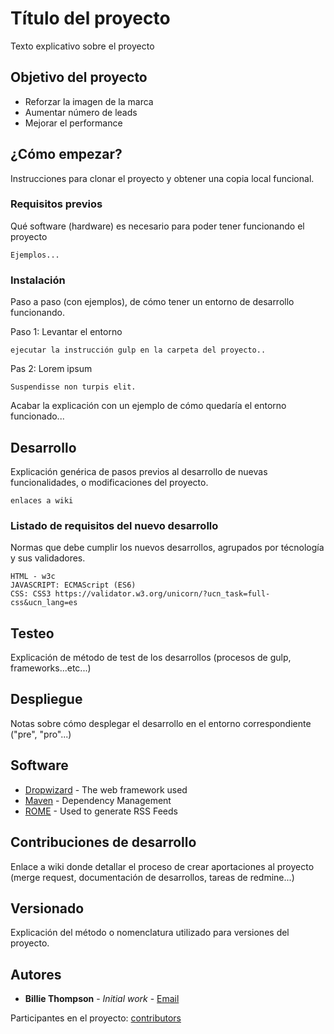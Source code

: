 # Título del proyecto

Texto explicativo sobre el proyecto

## Objetivo del proyecto

* Reforzar la imagen de la marca
* Aumentar número de leads
* Mejorar el performance

## ¿Cómo empezar?

Instrucciones para clonar el proyecto y obtener una copia local funcional.

### Requisitos previos

Qué software (hardware) es necesario para poder tener funcionando el proyecto

```
Ejemplos...
```

### Instalación

Paso a paso (con ejemplos), de cómo tener un entorno de desarrollo funcionando.

Paso 1: Levantar el entorno

```
ejecutar la instrucción gulp en la carpeta del proyecto..
```

Pas 2: Lorem ipsum

```
Suspendisse non turpis elit.
```

Acabar la explicación con un ejemplo de cómo quedaría el entorno funcionado...

## Desarrollo

Explicación genérica de pasos previos al desarrollo de nuevas funcionalidades, o modificaciones del proyecto.

```
enlaces a wiki
```

### Listado de requisitos del nuevo desarrollo 

Normas que debe cumplir los nuevos desarrollos, agrupados por técnología y sus validadores.

```
HTML - w3c
JAVASCRIPT: ECMAScript (ES6)
CSS: CSS3 https://validator.w3.org/unicorn/?ucn_task=full-css&ucn_lang=es
```

## Testeo

Explicación de método de test de los desarrollos (procesos de gulp, frameworks...etc...)


## Despliegue

Notas sobre cómo desplegar el desarrollo en el entorno correspondiente ("pre", "pro"...)

## Software

* [Dropwizard](http://www.dropwizard.io/1.0.2/docs/) - The web framework used
* [Maven](https://maven.apache.org/) - Dependency Management
* [ROME](https://rometools.github.io/rome/) - Used to generate RSS Feeds

## Contribuciones de desarrollo

Enlace a wiki donde detallar el proceso de crear aportaciones al proyecto (merge request, documentación de desarrollos, tareas de redmine...)

## Versionado  

Explicación del método o nomenclatura utilizado para versiones del proyecto.

## Autores

* **Billie Thompson** - *Initial work* - [Email](nombre.apellidos@mecalux.com)

Participantes en el proyecto: [contributors](https://github.com/your/project/contributors) 

